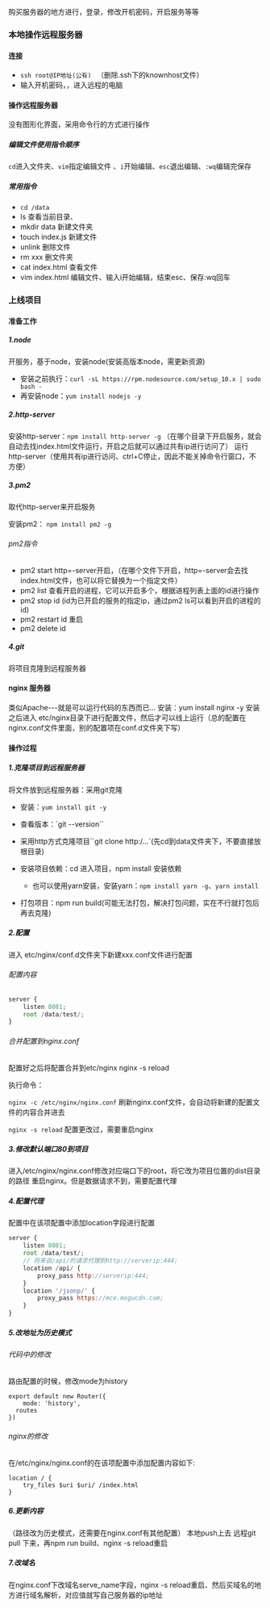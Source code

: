 购买服务器的地方进行，登录，修改开机密码，开启服务等等

### 本地操作远程服务器

#### 连接

* `ssh root@IP地址(公有) ` （删除.ssh下的knownhost文件）
* 输入开机密码，，进入远程的电脑

#### 操作远程服务器

没有图形化界面，采用命令行的方式进行操作

##### 编辑文件使用指令顺序

`cd`进入文件夹、`vim`指定编辑文件 、`i`开始编辑、`esc`退出编辑、`:wq`编辑完保存

##### 常用指令

* `cd /data`  
* ls  查看当前目录、
* mkdir data   新建文件夹 
* touch index.js   新建文件 
* unlink   删除文件 
* rm  xxx 删文件夹 
* cat index.html   查看文件
* vim index.html  编辑文件、输入i开始编辑，结束esc、保存:wq回车

### 上线项目

#### 准备工作

##### 1.node

开服务，基于node，安装node(安装高版本node，需更新资源) 

* 安装之前执行：`curl -sL https://rpm.nodesource.com/setup_10.x | sudo bash -`
* 再安装node：`yum install nodejs -y`

##### 2.http-server

安装http-server：`npm install http-server -g`
（在哪个目录下开启服务，就会自动去找index.html文件运行，开启之后就可以通过共有ip进行访问了）
运行http-server（使用共有ip进行访问、ctrl+C停止，因此不能关掉命令行窗口，不方便）

##### 3.pm2

取代http-server来开启服务

安装pm2： `npm install pm2 -g`

###### pm2指令

* pm2 start http=-server开启，（在哪个文件下开启，http=-server会去找index.html文件，也可以将它替换为一个指定文件）
* pm2 list 查看开启的进程，它可以开启多个，根据进程列表上面的id进行操作
* pm2 stop id  (id为已开启的服务的指定ip，通过pm2 ls可以看到开启的进程的id)
* pm2 restart id 重启
* pm2 delete id

##### 4.git

将项目克隆到远程服务器



#### nginx 服务器

类似Apache---就是可以运行代码的东西而已...
安装：yum install nginx -y
安装之后进入 etc/nginx目录下进行配置文件，然后才可以线上运行（总的配置在nginx.conf文件里面，别的配置项在conf.d文件夹下写）

#### 操作过程

##### 1.克隆项目到远程服务器

将文件放到远程服务器：采用git克隆

* 安装：`yum install git -y`

* 查看版本：`git --version``

* 采用http方式克隆项目``git clone http:/...`(先cd到data文件夹下，不要直接放根目录)

* 安装项目依赖：cd 进入项目，npm install 安装依赖
  * 也可以使用yarn安装，安装yarn：`npm install yarn -g`、`yarn install`

* 打包项目：npm run build(可能无法打包，解决打包问题，实在不行就打包后再去克隆)

##### 2.配置

进入 etc/nginx/conf.d文件夹下新建xxx.conf文件进行配置

###### 配置内容

~~~javascript
server {
    listen 8081;
    root /data/test/;
}
~~~

###### 合并配置到nginx.conf

配置好之后将配置合并到etc/nginx  nginx -s reload

执行命令：

`nginx -c /etc/nginx/nginx.conf`  刷新nginx.conf文件，会自动将新建的配置文件的内容合并进去

`nginx -s reload`   配置更改过，需要重启nginx

##### 3.修改默认端口80到项目
进入/etc/nginx/nginx.conf修改对应端口下的root，将它改为项目位置的dist目录的路径
重启nginx。但是数据请求不到，需要配置代理

##### 4.配置代理
配置中在该项配置中添加location字段进行配置

~~~javascript
server {
    listen 8081;
    root /data/test/;
    // 将来自/api/的请求代理到http://serverip:444;
    location /api/ {
		proxy_pass http://serverip:444;
	}
    location '/jsonp/' {
        proxy_pass https://mce.mogucdn.com;
    }
}
~~~

##### 5.改地址为历史模式

###### 代码中的修改

路由配置的时候，修改mode为history

~~~
export default new Router({
	mode: 'history',
  routes
})
~~~

###### nginx的修改

在/etc/nginx/nginx.conf的在该项配置中添加配置内容如下:

~~~
location / {
    try_files $uri $uri/ /index.html
}
~~~

##### 6.更新内容
（路径改为历史模式，还需要在nginx.conf有其他配置）
本地push上去
远程git pull 下来，再npm run build、nginx -s reload重启

##### 7.改域名
在nginx.conf下改域名serve_name字段，nginx -s reload重启、然后买域名的地方进行域名解析，对应值就写自己服务器的ip地址